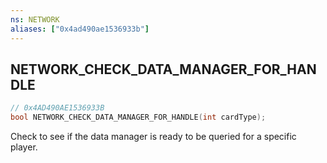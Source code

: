 ```yaml
---
ns: NETWORK
aliases: ["0x4ad490ae1536933b"]
---
```

## NETWORK_CHECK_DATA_MANAGER_FOR_HANDLE

```c
// 0x4AD490AE1536933B
bool NETWORK_CHECK_DATA_MANAGER_FOR_HANDLE(int cardType);
```

Check to see if the data manager is ready to be queried for a specific player.

